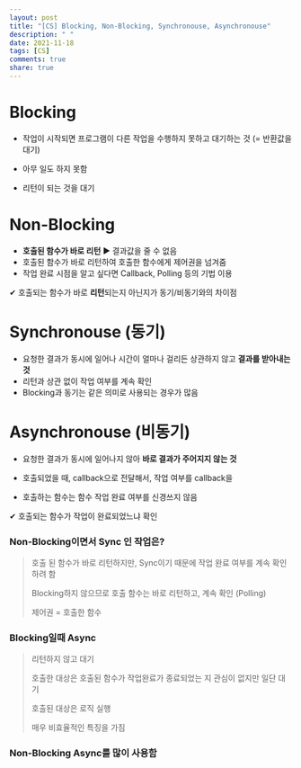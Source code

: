 ```yaml
---
layout: post
title: "[CS] Blocking, Non-Blocking, Synchronouse, Asynchronouse"
description: " "
date: 2021-11-18
tags: [CS]
comments: true
share: true
---
```


# Blocking

- 작업이 시작되면 프로그램이 다른 작업을 수행하지 못하고 대기하는 것 (= 반환값을 대기)

- 아무 일도 하지 못함

- 리턴이 되는 것을 대기

  

# Non-Blocking

- **호출된 함수가 바로 리턴** ▶ 결과값을 줄 수 없음
- 호출된 함수가 바로 리턴하여 호출한 함수에게 제어권을 넘겨줌
- 작업 완료 시점을 알고 싶다면 Callback, Polling 등의 기법 이용



✔ 호출되는 함수가 바로 **리턴**되는지 아닌지가 동기/비동기와의 차이점





# Synchronouse (동기)

- 요청한 결과가 동시에 일어나 시간이 얼마나 걸리든 상관하지 않고 **결과를 받아내는 것**
- 리턴과 상관 없이 작업 여부를 계속 확인
- Blocking과 동기는 같은 의미로 사용되는 경우가 많음



# Asynchronouse (비동기)

- 요청한 결과가 동시에 일어나지 않아 **바로 결과가 주어지지 않는 것**

- 호출되었을 때, callback으로 전달해서, 작업 여부를 callback을
- 호출하는 함수는 함수 작업 완료 여부를 신경쓰지 않음



✔ 호출되는 함수가 작업이 완료되었느냐 확인



### Non-Blocking이면서 Sync 인 작업은?

> 호출 된 함수가 바로 리턴하지만, Sync이기 때문에 작업 완료 여부를 계속 확인하려 함
>
> Blocking하지 않으므로 호출 함수는 바로 리턴하고, 계속 확인 (Polling)
>
> 제어권 = 호출한 함수



### Blocking일때 Async

> 리턴하지 않고 대기
>
> 호출한 대상은 호출된 함수가 작업완료가 종료되었는 지 관심이 없지만 일단 대기
>
> 호출된 대상은 로직 실행
>
> 매우 비효율적인 특징을 가짐



### Non-Blocking Async를 많이 사용함

